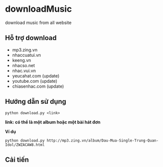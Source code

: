 downloadMusic
=============

download music from all website

## Hỗ trợ download
- mp3.zing.vn
- nhaccuatui.vn
- keeng.vn
- nhacso.net
- nhac.vui.vn
- yeucahat.com (update)
- youtube.com (update)
- chiasenhac.com (update)

## Hướng dẫn sử dụng 
```
python download.py <link>
```
**link: có thể là một album hoặc một bài hát đơn**

**Ví dụ**

```
python download.py http://mp3.zing.vn/album/Dau-Mua-Single-Trung-Quan-Idol/ZWZACAW8.html
```
## Cải tiến

